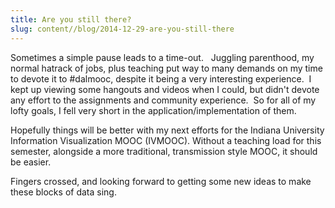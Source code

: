 ```yaml
---
title: Are you still there?
slug: content//blog/2014-12-29-are-you-still-there
---
```


Sometimes a simple pause leads to a time-out.   Juggling parenthood, my normal hatrack of jobs, plus teaching put way to many demands on my time to devote it to #dalmooc, despite it being a very interesting experience.  I kept up viewing some hangouts and videos when I could, but didn't devote any effort to the assignments and community experience.  So for all of my lofty goals, I fell very short in the application/implementation of them.

Hopefully things will be better with my next efforts for the Indiana University Information Visualization MOOC (IVMOOC). Without a teaching load for this semester, alongside a more traditional, transmission style MOOC, it should be easier.

Fingers crossed, and looking forward to getting some new ideas to make these blocks of data sing.
